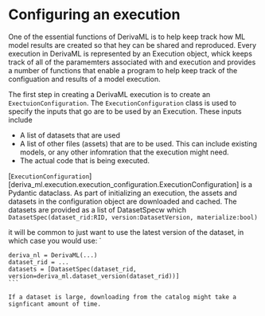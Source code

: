 # Configuring an execution

One of the essential functions of DerivaML is to help keep track how ML model results are created so that hey can be shared and reproduced.
Every execution in DerivaML is represented by an Execution object, whick keeps track of all of the paramemters associated with and execution and
provides a number of functions that enable a program to help keep track of the configuation and results of a model execution.

The first step in creating a DerivaML execution is to create an `ExectuionConfiguration`. 
The `ExecutionConfiguration` class is used to specify the inputs that go are to be used by an Execution.
These inputs include
* A list of datasets that are used
* A list of other files (assets) that are to be used. This can include existing models, or any other infomration that the execution might need.
* The actual code that is being executed.

[`ExecutionConfiguration`][deriva_ml.execution.execution_configuration.ExecutionConfiguration]  is a Pydantic dataclass.
As part of initializing an execution, the assets and datasets in the configuration object are downloaded and cached. 
The datasets are provided as a list of DatasetSpecw which 
```DatasetSpec(dataset_rid:RID, version:DatasetVersion, materialize:bool)```

it will be common to just want to use the latest version of the dataset, in which case you would use: `
````
deriva_nl = DerivaML(...)
dataset_rid = ...
datasets = [DatasetSpec(dataset_rid, version=deriva_ml.dataset_version(dataset_rid))]
```

If a dataset is large, downloading from the catalog might take a signficant amount of time.